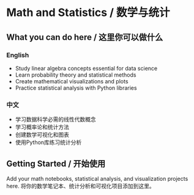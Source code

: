 # Math and Statistics / 数学与统计

## What you can do here / 这里你可以做什么

### English
- Study linear algebra concepts essential for data science
- Learn probability theory and statistical methods
- Create mathematical visualizations and plots
- Practice statistical analysis with Python libraries

### 中文
- 学习数据科学必需的线性代数概念
- 学习概率论和统计方法
- 创建数学可视化和图表
- 使用Python库练习统计分析

## Getting Started / 开始使用

Add your math notebooks, statistical analysis, and visualization projects here.
将你的数学笔记本、统计分析和可视化项目添加到这里。